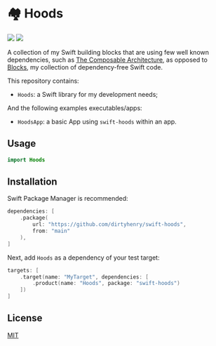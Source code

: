 # 🏘️ Hoods

[![](https://img.shields.io/endpoint?url=https%3A%2F%2Fswiftpackageindex.com%2Fapi%2Fpackages%2Fdirtyhenry%2Fswift-hoods%2Fbadge%3Ftype%3Dswift-versions)](https://swiftpackageindex.com/dirtyhenry/swift-hoods)
[![](https://img.shields.io/endpoint?url=https%3A%2F%2Fswiftpackageindex.com%2Fapi%2Fpackages%2Fdirtyhenry%2Fswift-hoods%2Fbadge%3Ftype%3Dplatforms)](https://swiftpackageindex.com/dirtyhenry/swift-hoods)

A collection of my Swift building blocks that are using few well known
dependencies, such as [The Composable Architecture][2], as opposed to
[Blocks][1], my collection of dependency-free Swift code.

This repository contains:

- `Hoods`: a Swift library for my development needs;

And the following examples executables/apps:

- `HoodsApp`: a basic App using `swift-hoods` within an app.

## Usage

```swift
import Hoods
```

## Installation

Swift Package Manager is recommended:

```swift
dependencies: [
    .package(
        url: "https://github.com/dirtyhenry/swift-hoods",
        from: "main"
    ),
]
```

Next, add `Hoods` as a dependency of your test target:

```swift
targets: [
    .target(name: "MyTarget", dependencies: [
        .product(name: "Hoods", package: "swift-hoods")
    ])
]
```

## License

[MIT](https://choosealicense.com/licenses/mit/)

[1]: https://github.com/dirtyhenry/swift-blocks
[2]: https://github.com/pointfreeco/swift-composable-architecture
